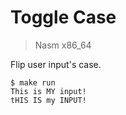 # Toggle Case
> Nasm x86_64

Flip user input's case.

```
$ make run
This is MY input!
tHIS IS my INPUT!
```